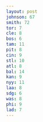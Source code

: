 ```yaml
---
layout: post
johnson: 67
smith: 72
tor: 7
cle: 8
bos: 6
tam: 11
pit: 8
cin: 9
stl: 10
atl: 8
bal: 14
kan: 9
nyy: 11
laa: 8
sdg: 6
was: 8
phi: 9
lad: 7
---
```

